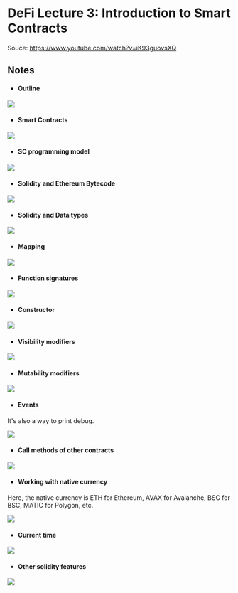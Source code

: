 # DeFi Lecture 3: Introduction to Smart Contracts

Souce: <https://www.youtube.com/watch?v=iK93guovsXQ>

## Notes

* #### Outline
![](../../../img/Lecture%203%20Premiere_%20Introduction%20to%20Smart%20Contracts%201-6%20screenshot.png)

* #### Smart Contracts
![](../../../img/Lecture%203%20Premiere_%20Introduction%20to%20Smart%20Contracts%203-9%20screenshot.png)

* #### SC programming model
![](../../../img/Lecture%203%20Premiere_%20Introduction%20to%20Smart%20Contracts%2012-8%20screenshot.png)

* #### Solidity and Ethereum Bytecode
![](../../../img/Lecture%203%20Premiere_%20Introduction%20to%20Smart%20Contracts%2016-38%20screenshot.png)

* #### Solidity and Data types
![](../../../img/Lecture%203%20Premiere_%20Introduction%20to%20Smart%20Contracts%2018-18%20screenshot.png)

* #### Mapping
![](../../../img/Lecture%203%20Premiere_%20Introduction%20to%20Smart%20Contracts%2020-5%20screenshot.png)

* #### Function signatures
![](../../../img/Lecture%203%20Premiere_%20Introduction%20to%20Smart%20Contracts%2022-14%20screenshot.png)

* #### Constructor
![](../../../img/Lecture%203%20Premiere_%20Introduction%20to%20Smart%20Contracts%2023-12%20screenshot.png)

* #### Visibility modifiers
![](../../../img/Lecture%203%20Premiere_%20Introduction%20to%20Smart%20Contracts%2025-2%20screenshot.png)

* #### Mutability modifiers
![](../../../img/Lecture%203%20Premiere_%20Introduction%20to%20Smart%20Contracts%2026-49%20screenshot.png)

* #### Events
It's also a way to print debug.

![](../../../img/Lecture%203%20Premiere_%20Introduction%20to%20Smart%20Contracts%2028-56%20screenshot.png)

* #### Call methods of other contracts
![](../../../img/Lecture%203%20Premiere_%20Introduction%20to%20Smart%20Contracts%2031-18%20screenshot.png)

* #### Working with native currency

Here, the native currency is ETH for Ethereum, AVAX for Avalanche, BSC for BSC, MATIC for Polygon, etc.

![](../../../img/Lecture%203%20Premiere_%20Introduction%20to%20Smart%20Contracts%2034-51%20screenshot.png)

* #### Current time
![](../../../img/Lecture%203%20Premiere_%20Introduction%20to%20Smart%20Contracts%2035-42%20screenshot.png)

* #### Other solidity features
![](../../../img/Lecture%203%20Premiere_%20Introduction%20to%20Smart%20Contracts%2037-6%20screenshot.png)